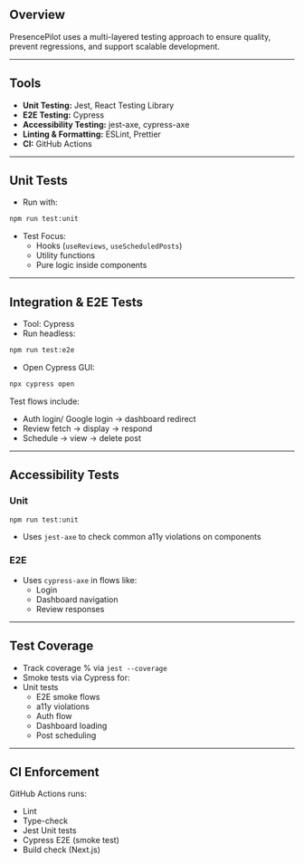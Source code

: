 ## Overview

PresencePilot uses a multi-layered testing approach to ensure quality, prevent regressions, and support scalable development.

---

## Tools

- **Unit Testing:** Jest, React Testing Library
- **E2E Testing:** Cypress
- **Accessibility Testing:** jest-axe, cypress-axe
- **Linting & Formatting:** ESLint, Prettier
- **CI:** GitHub Actions

---

## Unit Tests

- Run with:
```bash
npm run test:unit
```

- Test Focus:
  - Hooks (`useReviews`, `useScheduledPosts`)
  - Utility functions
  - Pure logic inside components

---

## Integration & E2E Tests

- Tool: Cypress
- Run headless:
```bash
npm run test:e2e
```
- Open Cypress GUI:
```bash
npx cypress open
```

Test flows include:
- Auth login/ Google login → dashboard redirect
- Review fetch → display → respond
- Schedule → view → delete post

---

## Accessibility Tests

### Unit
```bash
npm run test:unit
```
- Uses `jest-axe` to check common a11y violations on components

### E2E
- Uses `cypress-axe` in flows like:
  - Login
  - Dashboard navigation
  - Review responses

---

## Test Coverage

- Track coverage % via `jest --coverage`
- Smoke tests via Cypress for:
- Unit tests
  - E2E smoke flows
  - a11y violations
  - Auth flow
  - Dashboard loading
  - Post scheduling

---

## CI Enforcement

GitHub Actions runs:
- Lint
- Type-check
- Jest Unit tests
- Cypress E2E (smoke test)
- Build check (Next.js)
